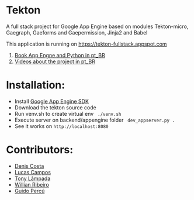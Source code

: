 Tekton
================

A full stack project for Google App Engine based on modules Tekton-micro, Gaegraph, Gaeforms and Gaepermission, Jinja2 and Babel

This application is running on <https://tekton-fullstack.appspot.com>

1. [Book App Engne and Python in pt_BR](https://leanpub.com/appengine)
2. [Vìdeos about the project in pt_BR](https://www.youtube.com/playlist?list=PLA05yVJtRWYRGIeBxag8uT-3ftcMVT5oF)

# Installation:
* Install [Google App Engine SDK](https://cloud.google.com/appengine/downloads)
* Download the tekton source code
* Run venv.sh to create virtual env
```  ./venv.sh ```
* Execute server on backend/appengine folder
```  dev_appserver.py . ```
* See it works on ```http://localhost:8080```

# Contributors:

* [Denis Costa](https://github.com/deniscostadsc)
* [Lucas Campos](https://github.com/willianribeiro)
* [Tony Lâmpada](https://github.com/tonylampada)
* [Willian Ribeiro](https://github.com/willianribeiro)
* [Guido Percú](https://github.com/GuidoBR)
